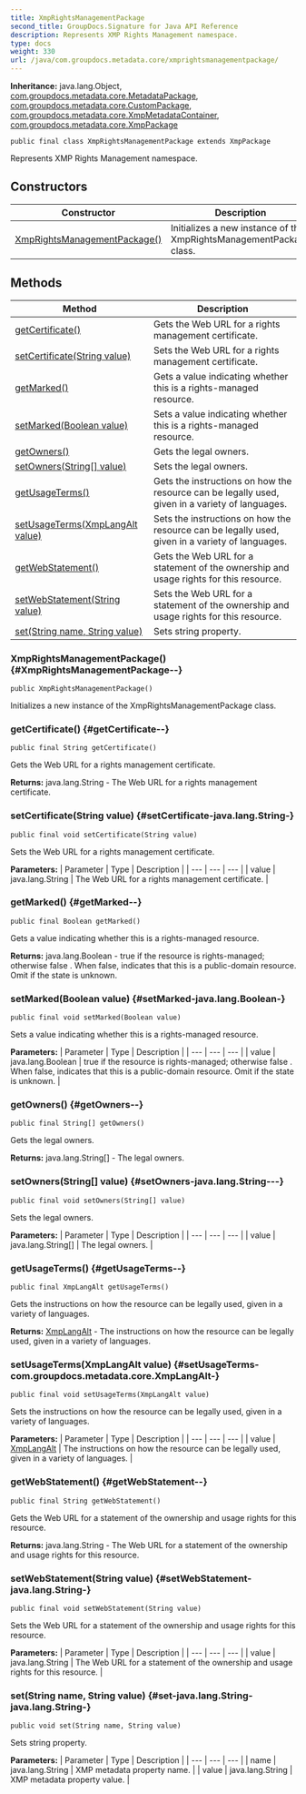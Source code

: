 ```yaml
---
title: XmpRightsManagementPackage
second_title: GroupDocs.Signature for Java API Reference
description: Represents XMP Rights Management namespace.
type: docs
weight: 330
url: /java/com.groupdocs.metadata.core/xmprightsmanagementpackage/
---
```

**Inheritance:**
java.lang.Object, [com.groupdocs.metadata.core.MetadataPackage](../../com.groupdocs.metadata.core/metadatapackage), [com.groupdocs.metadata.core.CustomPackage](../../com.groupdocs.metadata.core/custompackage), [com.groupdocs.metadata.core.XmpMetadataContainer](../../com.groupdocs.metadata.core/xmpmetadatacontainer), [com.groupdocs.metadata.core.XmpPackage](../../com.groupdocs.metadata.core/xmppackage)
```
public final class XmpRightsManagementPackage extends XmpPackage
```

Represents XMP Rights Management namespace.
## Constructors

| Constructor | Description |
| --- | --- |
| [XmpRightsManagementPackage()](#XmpRightsManagementPackage--) | Initializes a new instance of the  XmpRightsManagementPackage  class. |
## Methods

| Method | Description |
| --- | --- |
| [getCertificate()](#getCertificate--) | Gets the Web URL for a rights management certificate. |
| [setCertificate(String value)](#setCertificate-java.lang.String-) | Sets the Web URL for a rights management certificate. |
| [getMarked()](#getMarked--) | Gets a value indicating whether this is a rights-managed resource. |
| [setMarked(Boolean value)](#setMarked-java.lang.Boolean-) | Sets a value indicating whether this is a rights-managed resource. |
| [getOwners()](#getOwners--) | Gets the legal owners. |
| [setOwners(String[] value)](#setOwners-java.lang.String---) | Sets the legal owners. |
| [getUsageTerms()](#getUsageTerms--) | Gets the instructions on how the resource can be legally used, given in a variety of languages. |
| [setUsageTerms(XmpLangAlt value)](#setUsageTerms-com.groupdocs.metadata.core.XmpLangAlt-) | Sets the instructions on how the resource can be legally used, given in a variety of languages. |
| [getWebStatement()](#getWebStatement--) | Gets the Web URL for a statement of the ownership and usage rights for this resource. |
| [setWebStatement(String value)](#setWebStatement-java.lang.String-) | Sets the Web URL for a statement of the ownership and usage rights for this resource. |
| [set(String name, String value)](#set-java.lang.String-java.lang.String-) | Sets string property. |
### XmpRightsManagementPackage() {#XmpRightsManagementPackage--}
```
public XmpRightsManagementPackage()
```


Initializes a new instance of the  XmpRightsManagementPackage  class.

### getCertificate() {#getCertificate--}
```
public final String getCertificate()
```


Gets the Web URL for a rights management certificate.

**Returns:**
java.lang.String - The Web URL for a rights management certificate.
### setCertificate(String value) {#setCertificate-java.lang.String-}
```
public final void setCertificate(String value)
```


Sets the Web URL for a rights management certificate.

**Parameters:**
| Parameter | Type | Description |
| --- | --- | --- |
| value | java.lang.String | The Web URL for a rights management certificate. |

### getMarked() {#getMarked--}
```
public final Boolean getMarked()
```


Gets a value indicating whether this is a rights-managed resource.

**Returns:**
java.lang.Boolean -  true  if the resource is rights-managed; otherwise  false . When false, indicates that this is a public-domain resource. Omit if the state is unknown.
### setMarked(Boolean value) {#setMarked-java.lang.Boolean-}
```
public final void setMarked(Boolean value)
```


Sets a value indicating whether this is a rights-managed resource.

**Parameters:**
| Parameter | Type | Description |
| --- | --- | --- |
| value | java.lang.Boolean |  true  if the resource is rights-managed; otherwise  false . When false, indicates that this is a public-domain resource. Omit if the state is unknown. |

### getOwners() {#getOwners--}
```
public final String[] getOwners()
```


Gets the legal owners.

**Returns:**
java.lang.String[] - The legal owners.
### setOwners(String[] value) {#setOwners-java.lang.String---}
```
public final void setOwners(String[] value)
```


Sets the legal owners.

**Parameters:**
| Parameter | Type | Description |
| --- | --- | --- |
| value | java.lang.String[] | The legal owners. |

### getUsageTerms() {#getUsageTerms--}
```
public final XmpLangAlt getUsageTerms()
```


Gets the instructions on how the resource can be legally used, given in a variety of languages.

**Returns:**
[XmpLangAlt](../../com.groupdocs.metadata.core/xmplangalt) - The instructions on how the resource can be legally used, given in a variety of languages.
### setUsageTerms(XmpLangAlt value) {#setUsageTerms-com.groupdocs.metadata.core.XmpLangAlt-}
```
public final void setUsageTerms(XmpLangAlt value)
```


Sets the instructions on how the resource can be legally used, given in a variety of languages.

**Parameters:**
| Parameter | Type | Description |
| --- | --- | --- |
| value | [XmpLangAlt](../../com.groupdocs.metadata.core/xmplangalt) | The instructions on how the resource can be legally used, given in a variety of languages. |

### getWebStatement() {#getWebStatement--}
```
public final String getWebStatement()
```


Gets the Web URL for a statement of the ownership and usage rights for this resource.

**Returns:**
java.lang.String - The Web URL for a statement of the ownership and usage rights for this resource.
### setWebStatement(String value) {#setWebStatement-java.lang.String-}
```
public final void setWebStatement(String value)
```


Sets the Web URL for a statement of the ownership and usage rights for this resource.

**Parameters:**
| Parameter | Type | Description |
| --- | --- | --- |
| value | java.lang.String | The Web URL for a statement of the ownership and usage rights for this resource. |

### set(String name, String value) {#set-java.lang.String-java.lang.String-}
```
public void set(String name, String value)
```


Sets string property.

**Parameters:**
| Parameter | Type | Description |
| --- | --- | --- |
| name | java.lang.String | XMP metadata property name. |
| value | java.lang.String | XMP metadata property value. |

